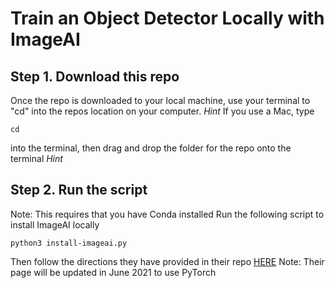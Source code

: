 # Train an Object Detector Locally with ImageAI

## Step 1. Download this repo
Once the repo is downloaded to your local machine, use your terminal to "cd" into the repos location on your computer.
*Hint*
If you use a Mac, type
```
cd
```
into the terminal, then drag and drop the folder for the repo onto the terminal
*Hint*

## Step 2. Run the script
Note: This requires that you have Conda installed
Run the following script to install ImageAI locally
```
python3 install-imageai.py
```

Then follow the directions they have provided in their repo [HERE](https://github.com/OlafenwaMoses/ImageAI/blob/master/imageai/Detection/Custom/CUSTOMDETECTIONTRAINING.md)
Note: Their page will be updated in June 2021 to use PyTorch
